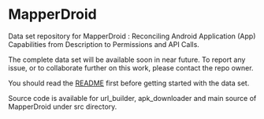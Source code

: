 # MapperDroid
Data set repository for MapperDroid : Reconciling Android Application (App) Capabilities from Description to Permissions and API Calls. 

The complete data set will be available soon in near future. To report any issue, or to collaborate further on this work, please contact the repo owner. 

You should read the [README](https://github.com/rks101/MapperDroid/blob/master/data/README_data.txt) first before getting started with the data set. 

Source code is available for url_builder, apk_downloader and main source of MapperDroid under src directory.   

<!--
Please cite our [paper](https://doi.org/10.1016/j.cose.2021.102493) published in Computers and Security if you find this work useful or if you are using the data set. 

## How to cite the paper?  

Please, use the follwoing BibTeX entry:   

```
@article{SOLANKI2021102493,
title = {MapperDroid: Verifying app capabilities from description to permissions and API calls},
journal = {Computers & Security},
volume = {111},
pages = {102493},
year = {2021},
issn = {0167-4048},
doi = {https://doi.org/10.1016/j.cose.2021.102493},
url = {https://www.sciencedirect.com/science/article/pii/S0167404821003175},
author = {Rajendra Kumar Solanki and Vijay Laxmi and Bruhadeshwar Bezawada and Manoj Singh Gaur},
keywords = {Android applications, Permissions, API calls, Privacy, Over-privilege, Risk assessment, Deceptive apps}
}
```

## How to extend the dataset?  

Please, feel free to contact me to extend this dataset and further novel or longitudinal studies with this work.   
-->
